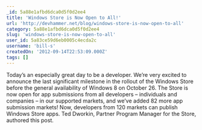 ```yaml
---
_id: 5a88e1afbd6dca0d5f0d2ee4
title: 'Windows Store is Now Open to All!'
url: 'http://devhammer.net/blog/windows-store-is-now-open-to-all'
category: 5a88e1afbd6dca0d5f0d2ee4
slug: 'windows-store-is-now-open-to-all'
user_id: 5a83ce59d6eb0005c4ecda2c
username: 'bill-s'
createdOn: '2012-09-14T22:53:09.000Z'
tags: []
---
```


Today’s an especially great day to be a developer. We’re very excited to announce the last significant milestone in the rollout of the Windows Store before the general availability of Windows 8 on October 26. The Store is now open for app submissions from all developers – individuals and companies – in our supported markets, and we’ve added 82 more app submission markets! Now, developers from 120 markets can publish Windows Store apps. Ted Dworkin, Partner Program Manager for the Store, authored this post.
